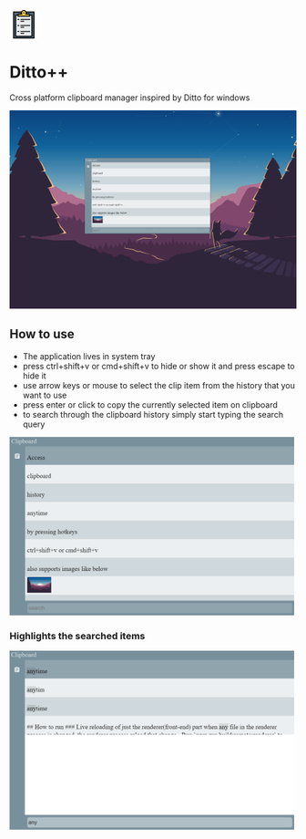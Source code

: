 <img src="src/resources/clipboard-svgrepo-com.png"
     alt="Markdown Monster icon"
     width="50px"
     height="50px" />

# Ditto++

Cross platform clipboard manager inspired by Ditto for windows

<img src="screenshots/2021-08-01-21-25-02.png"
     alt="screenshot"
     width="700px" />

## How to use

- The application lives in system tray
- press ctrl+shift+v or cmd+shift+v to hide or show it and press escape to hide it
- use arrow keys or mouse to select the clip item from the history that you want to use
- press enter or click to copy the currently selected item on clipboard
- to search through the clipboard history simply start typing the search query

<img src="screenshots/2021-08-01-15-13-11.png"
alt="screenshot"
width="500px" />

### Highlights the searched items

<img src="screenshots/2021-08-01-15-14-03.png"
     alt="screenshot"
     width="500px" />
